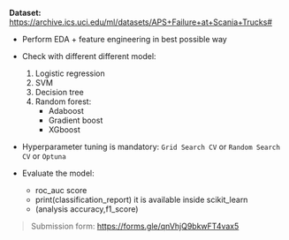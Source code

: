 **Dataset:** https://archive.ics.uci.edu/ml/datasets/APS+Failure+at+Scania+Trucks#

* Perform EDA + feature engineering in best possible way

* Check with different different model:

  1. Logistic regression
  2. SVM
  3. Decision tree
  4. Random forest:
      * Adaboost
      * Gradient boost
      * XGboost

* Hyperparameter tuning is mandatory: `Grid Search CV` or `Random Search CV` or `Optuna`

* Evaluate the model:
  * roc_auc score
  * print(classification_report) it is available inside scikit_learn
  * (analysis accuracy,f1_score)

> Submission form: https://forms.gle/qnVhjQ9bkwFT4vax5
